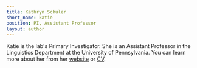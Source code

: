 ```yaml
---
title: Kathryn Schuler
short_name: katie
position: PI, Assistant Professor
layout: author
---
```


Katie is the lab's Primary Investigator. She is an Assistant Professor in the Linguistics Department at the University of Pennsylvania. You can learn more about her from her [website](https://www.kathrynschuler.com/) or [CV](https://www.kathrynschuler.com/katie.pdf).
